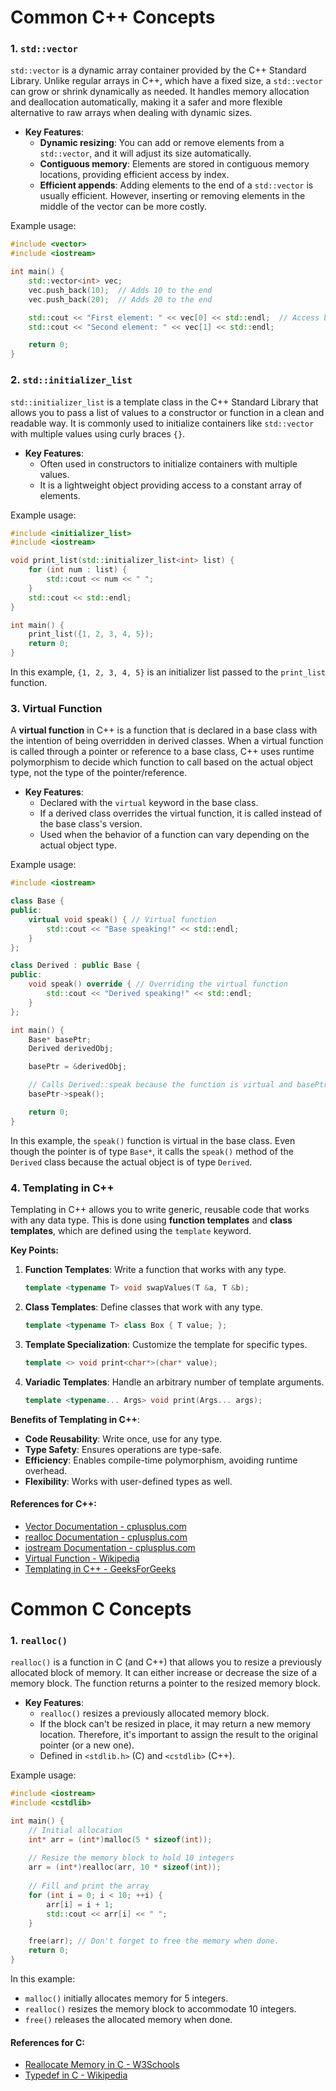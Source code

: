 # Common C++ Concepts

### 1. **`std::vector`**
`std::vector` is a dynamic array container provided by the C++ Standard Library. Unlike regular arrays in C++, which have a fixed size, a `std::vector` can grow or shrink dynamically as needed. It handles memory allocation and deallocation automatically, making it a safer and more flexible alternative to raw arrays when dealing with dynamic sizes.

- **Key Features**:
  - **Dynamic resizing**: You can add or remove elements from a `std::vector`, and it will adjust its size automatically.
  - **Contiguous memory**: Elements are stored in contiguous memory locations, providing efficient access by index.
  - **Efficient appends**: Adding elements to the end of a `std::vector` is usually efficient. However, inserting or removing elements in the middle of the vector can be more costly.

Example usage:
```cpp
#include <vector>
#include <iostream>

int main() {
    std::vector<int> vec;
    vec.push_back(10);  // Adds 10 to the end
    vec.push_back(20);  // Adds 20 to the end

    std::cout << "First element: " << vec[0] << std::endl;  // Access by index
    std::cout << "Second element: " << vec[1] << std::endl;

    return 0;
}
```

### 2. **`std::initializer_list`**
`std::initializer_list` is a template class in the C++ Standard Library that allows you to pass a list of values to a constructor or function in a clean and readable way. It is commonly used to initialize containers like `std::vector` with multiple values using curly braces `{}`.

- **Key Features**:
  - Often used in constructors to initialize containers with multiple values.
  - It is a lightweight object providing access to a constant array of elements.
  
Example usage:
```cpp
#include <initializer_list>
#include <iostream>

void print_list(std::initializer_list<int> list) {
    for (int num : list) {
        std::cout << num << " ";
    }
    std::cout << std::endl;
}

int main() {
    print_list({1, 2, 3, 4, 5});
    return 0;
}
```
In this example, `{1, 2, 3, 4, 5}` is an initializer list passed to the `print_list` function.

### 3. **Virtual Function**
A **virtual function** in C++ is a function that is declared in a base class with the intention of being overridden in derived classes. When a virtual function is called through a pointer or reference to a base class, C++ uses runtime polymorphism to decide which function to call based on the actual object type, not the type of the pointer/reference.

- **Key Features**:
  - Declared with the `virtual` keyword in the base class.
  - If a derived class overrides the virtual function, it is called instead of the base class's version.
  - Used when the behavior of a function can vary depending on the actual object type.

Example usage:
```cpp
#include <iostream>

class Base {
public:
    virtual void speak() { // Virtual function
        std::cout << "Base speaking!" << std::endl;
    }
};

class Derived : public Base {
public:
    void speak() override { // Overriding the virtual function
        std::cout << "Derived speaking!" << std::endl;
    }
};

int main() {
    Base* basePtr;
    Derived derivedObj;

    basePtr = &derivedObj;

    // Calls Derived::speak because the function is virtual and basePtr points to a Derived object
    basePtr->speak();

    return 0;
}
```
In this example, the `speak()` function is virtual in the base class. Even though the pointer is of type `Base*`, it calls the `speak()` method of the `Derived` class because the actual object is of type `Derived`.

### 4. Templating in C++
Templating in C++ allows you to write generic, reusable code that works with any data type. This is done using **function templates** and **class templates**, which are defined using the `template` keyword.

**Key Points:**
1. **Function Templates**: Write a function that works with any type.
   ```cpp
   template <typename T> void swapValues(T &a, T &b);
   ```

2. **Class Templates**: Define classes that work with any type.
   ```cpp
   template <typename T> class Box { T value; };
   ```

3. **Template Specialization**: Customize the template for specific types.
   ```cpp
   template <> void print<char*>(char* value);
   ```

4. **Variadic Templates**: Handle an arbitrary number of template arguments.
   ```cpp
   template <typename... Args> void print(Args... args);
   ```

**Benefits of Templating in C++**:
- **Code Reusability**: Write once, use for any type.
- **Type Safety**: Ensures operations are type-safe.
- **Efficiency**: Enables compile-time polymorphism, avoiding runtime overhead.
- **Flexibility**: Works with user-defined types as well.


#### References for C++:
- [Vector Documentation - cplusplus.com](https://cplusplus.com/reference/vector/vector/)
- [realloc Documentation - cplusplus.com](https://en.cppreference.com/w/c/memory/realloc)
- [iostream Documentation - cplusplus.com](https://cplusplus.com/reference/istream/iostream/)
- [Virtual Function - Wikipedia](https://en.wikipedia.org/wiki/Virtual_function)
- [Templating in C++ - GeeksForGeeks](https://www.geeksforgeeks.org/templates-cpp/)

# Common C Concepts

### 1. **`realloc()`**
`realloc()` is a function in C (and C++) that allows you to resize a previously allocated block of memory. It can either increase or decrease the size of a memory block. The function returns a pointer to the resized memory block.

- **Key Features**:
  - `realloc()` resizes a previously allocated memory block.
  - If the block can't be resized in place, it may return a new memory location. Therefore, it's important to assign the result to the original pointer (or a new one).
  - Defined in `<stdlib.h>` (C) and `<cstdlib>` (C++).

Example usage:
```cpp
#include <iostream>
#include <cstdlib>

int main() {
    // Initial allocation
    int* arr = (int*)malloc(5 * sizeof(int));
    
    // Resize the memory block to hold 10 integers
    arr = (int*)realloc(arr, 10 * sizeof(int));
    
    // Fill and print the array
    for (int i = 0; i < 10; ++i) {
        arr[i] = i + 1;
        std::cout << arr[i] << " ";
    }

    free(arr); // Don't forget to free the memory when done.
    return 0;
}
```
In this example:
- `malloc()` initially allocates memory for 5 integers.
- `realloc()` resizes the memory block to accommodate 10 integers.
- `free()` releases the allocated memory when done.

#### References for C:
- [Reallocate Memory in C - W3Schools](https://www.w3schools.com/c/c_memory_reallocate.php)
- [Typedef in C - Wikipedia](https://en.wikipedia.org/wiki/Typedef)
